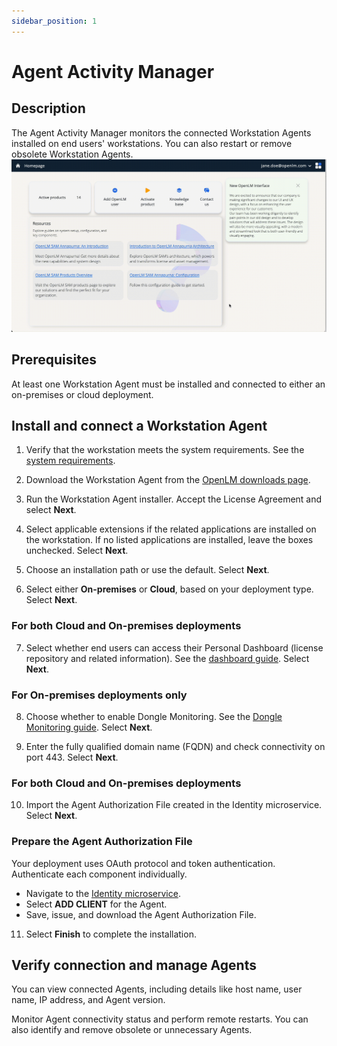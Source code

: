 ```yaml
---
sidebar_position: 1
---
```


# Agent Activity Manager

## Description
The Agent Activity Manager monitors the connected Workstation Agents installed on end users' workstations. You can also restart or remove obsolete Workstation Agents.
![Agent Activity Manager](./img/agent-activity.gif)

## Prerequisites
At least one Workstation Agent must be installed and connected to either an on-premises or cloud deployment.

## Install and connect a Workstation Agent

1. Verify that the workstation meets the system requirements. See the [system requirements](Link).

2. Download the Workstation Agent from the [OpenLM downloads page](Link).

3. Run the Workstation Agent installer. Accept the License Agreement and select **Next**.

4. Select applicable extensions if the related applications are installed on the workstation. If no listed applications are installed, leave the boxes unchecked. Select **Next**.

5. Choose an installation path or use the default. Select **Next**.

6. Select either **On-premises** or **Cloud**, based on your deployment type. Select **Next**.

### For both Cloud and On-premises deployments
7. Select whether end users can access their Personal Dashboard (license repository and related information). See the [dashboard guide](Link). Select **Next**.

### For On-premises deployments only
8. Choose whether to enable Dongle Monitoring. See the [Dongle Monitoring guide](Link). Select **Next**.

9. Enter the fully qualified domain name (FQDN) and check connectivity on port 443. Select **Next**.

### For both Cloud and On-premises deployments
10. Import the Agent Authorization File created in the Identity microservice. Select **Next**.

### Prepare the Agent Authorization File
Your deployment uses OAuth protocol and token authentication. Authenticate each component individually.

- Navigate to the [Identity microservice](Link).
- Select **ADD CLIENT** for the Agent.
- Save, issue, and download the Agent Authorization File.

11. Select **Finish** to complete the installation.

## Verify connection and manage Agents

You can view connected Agents, including details like host name, user name, IP address, and Agent version.

Monitor Agent connectivity status and perform remote restarts. You can also identify and remove obsolete or unnecessary Agents.


